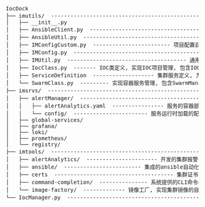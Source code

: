<pre>
IocDock 
├── imutils/  ------------------------------------------------ 包含项目核心逻辑的Python模块代码
│   ├── __init__.py
│   ├── AnsibleClient.py  ----------------------------------- Ansible自动化工具接口
│   ├── AnsibleUtil.py  -------------------------------------- Ansible自动化函数库
│   ├── IMConfigCustom.py  ------------------------ 项目配置自定义文件, 可覆盖通用配置
│   ├── IMConfig.py  --------------------------------------------- 项目通用配置文件
│   ├── IMUtil.py  ------------------------------------- 通用函数库, 实用工具函数集合
│   ├── IocClass.py  ------- IOC类定义, 实现IOC项目管理, 包含IOC类和IocStateManager类
│   ├── ServiceDefinition  ------------------- 集群服务定义, 为部署管理系统注册集群服务
│   └── SwarmClass.py  --------- 实现容器服务管理, 包含SwarmManager类和SwarmService类
├── imsrvs/  -------------------------------------------------------- 定义集群核心基础设施服务
│   ├── alertManager/  ------------------------------------- 集群基础设施服务
│   │   ├── alertAnalytics.yaml  ---------------- 服务的容器部署定义文件
│   │   └── config/  ----------------------- 服务运行时加载的配置文件目录
│   ├── global-services/
│   ├── grafana/
│   ├── loki/
│   ├── prometheus/
│   └── registry/
├── imtools/  --------------------------------------------------------- 集成的自动化运维工具
│   ├── alertAnalytics/  ---------------------- 开发的集群报警分析工具
│   ├── ansible/  ------------------------ 集成的ansible自动化运维工具
│   ├── certs  ------------------------------------- 集群证书管理工具
│   ├── command-completion/  --------------- 系统提供的CLI命令补全工具
│   └── image-factory/  ------------- 镜像工厂, 实现集群镜像的自动化构建
└── IocManager.py  ---------------------------------------------------- 系统对外的命令行接口
</pre>
